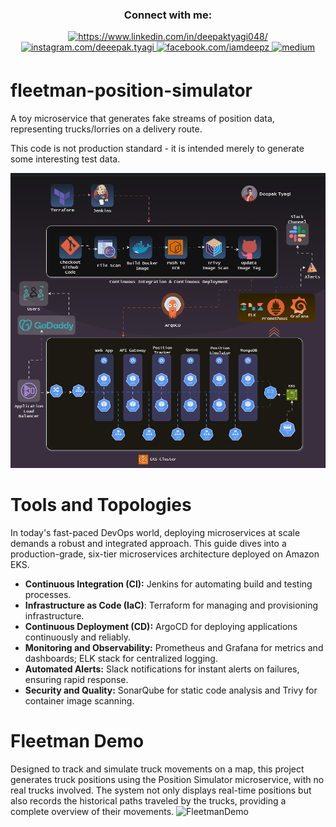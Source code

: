 <h3 align="center">Connect with me:</h3>
<p align="center">
<div> 
  <p align="center">
    <a href="https://www.linkedin.com/in/deepaktyagi048/"><img title="https://www.linkedin.com/in/deepaktyagi048/" src="https://img.shields.io/badge/-LinkedIn-%230077B5?style=for-the-badge&logo=linkedin&logoColor=white">
    </a>
	<a href="https://www.instagram.com/deeepak.tyagi/"><img title="instagram.com/deeepak.tyagi" src="https://img.shields.io/badge/Instagram-%23E4405F.svg?style=for-the-badge&logo=Instagram&logoColor=white">
    </a>
   <a href="https://www.facebook.com/iamdeepsz"><img title="facebook.com/iamdeepz" src="https://img.shields.io/badge/Facebook-%231877F2.svg?style=for-the-badge&logo=Facebook&logoColor=white">
    </a>
   <a href="https://medium.com/@deepak-tyagi" target="_blank">
<img src=https://img.shields.io/badge/medium-%23292929.svg?&style=for-the-badge&logo=medium&logoColor=white alt=medium style="margin-bottom: 5px;" />
</a> 
  </p>
</div>
</p>

# fleetman-position-simulator
A toy microservice that generates fake streams of position data, representing trucks/lorries on a delivery route.

This code is not production standard - it is intended merely to generate some interesting test data.

![Architecture Diagram](arch-diagram.gif)

# Tools and Topologies
In today's fast-paced DevOps world, deploying microservices at scale demands a robust and integrated approach. This guide dives into a production-grade, six-tier microservices architecture deployed on Amazon EKS. 

- **Continuous Integration (CI):** Jenkins for automating build and testing processes.
- **Infrastructure as Code (IaC)**: Terraform for managing and provisioning infrastructure.
- **Continuous Deployment (CD):** ArgoCD for deploying applications continuously and reliably.
- **Monitoring and Observability:** Prometheus and Grafana for metrics and dashboards; ELK stack for centralized logging.
- **Automated Alerts:** Slack notifications for instant alerts on failures, ensuring rapid response.
- **Security and Quality:** SonarQube for static code analysis and Trivy for container image scanning.

# Fleetman Demo
Designed to track and simulate truck movements on a map, this project generates truck positions using the Position Simulator microservice, with no real trucks involved. The system not only displays real-time positions but also records the historical paths traveled by the trucks, providing a complete overview of their movements.
![FleetmanDemo](fleetman-demo.gif)



